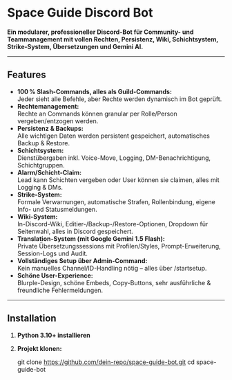 # Space Guide Discord Bot

**Ein modularer, professioneller Discord-Bot für Community- und Teammanagement mit vollen Rechten, Persistenz, Wiki, Schichtsystem, Strike-System, Übersetzungen und Gemini AI.**

---

## Features

- **100 % Slash-Commands, alles als Guild-Commands:**  
  Jeder sieht alle Befehle, aber Rechte werden dynamisch im Bot geprüft.
- **Rechtemanagement:**  
  Rechte an Commands können granular per Rolle/Person vergeben/entzogen werden.
- **Persistenz & Backups:**  
  Alle wichtigen Daten werden persistent gespeichert, automatisches Backup & Restore.
- **Schichtsystem:**  
  Dienstübergaben inkl. Voice-Move, Logging, DM-Benachrichtigung, Schichtgruppen.
- **Alarm/Schicht-Claim:**  
  Lead kann Schichten vergeben oder User können sie claimen, alles mit Logging & DMs.
- **Strike-System:**  
  Formale Verwarnungen, automatische Strafen, Rollenbindung, eigene Info- und Statusmeldungen.
- **Wiki-System:**  
  In-Discord-Wiki, Editier-/Backup-/Restore-Optionen, Dropdown für Seitenwahl, alles in Discord gespeichert.
- **Translation-System (mit Google Gemini 1.5 Flash):**  
  Private Übersetzungssessions mit Profilen/Styles, Prompt-Erweiterung, Session-Logs und Audit.
- **Vollständiges Setup über Admin-Command:**  
  Kein manuelles Channel/ID-Handling nötig – alles über /startsetup.
- **Schöne User-Experience:**  
  Blurple-Design, schöne Embeds, Copy-Buttons, sehr ausführliche & freundliche Fehlermeldungen.

---

## Installation

1. **Python 3.10+ installieren**
2. **Projekt klonen:**

   git clone https://github.com/dein-repo/space-guide-bot.git
   cd space-guide-bot


